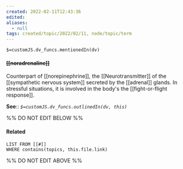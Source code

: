 ```yaml
---
created: 2022-02-11T12:43:36 
edited: 
aliases:
  - null
tags: created/topic/2022/02/11, node/topic/term
---
```

`$=customJS.dv_funcs.mentionedIn(dv)`

#### <s class="topic-title">[[noradrenaline]]</s>


Counterpart of [[norepinephrine]], the [[Neurotransmitter]] of the [[sympathetic nervous system]] secreted by the [[adrenal]] glands. In stressful situations, it is involved in the body's the [[fight-or-flight response]].

**See**::
*`$=customJS.dv_funcs.outlinedIn(dv, this)`*

%% DO NOT EDIT BELOW %%

#### Related 

```dataview
LIST FROM [[#]]
WHERE contains(topics, this.file.link)
```
%% DO NOT EDIT ABOVE %%
